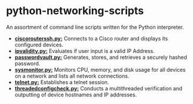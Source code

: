 # python-networking-scripts

An assortment of command line scripts written for the Python interpreter.  
  
+ [**ciscorouterssh.py:**](https://github.com/chaseofthejungle/python-networking-scripts/blob/main/scripts/ciscorouterssh.py) Connects to a Cisco router and displays its configured devices.  
+ [**ipvalidity.py:**](https://github.com/chaseofthejungle/python-networking-scripts/blob/main/scripts/ipvalidity.py) Evaluates if user input is a valid IP Address.  
+ [**passwordvault.py:**](https://github.com/chaseofthejungle/python-networking-scripts/blob/main/scripts/passwordvault.py) Generates, stores, and retrieves a securely hashed password.  
+ [**sysmonitor.py:**](https://github.com/chaseofthejungle/python-networking-scripts/blob/main/scripts/sysmonitor.py) Monitors CPU, memory, and disk usage for all devices on a network and lists all network connections.  
+ [**telnet.py:**](https://github.com/chaseofthejungle/python-networking-scripts/blob/main/scripts/telnet.py) Establishes a telnet session.  
+ [**threadedconfigcheck.py:**](https://github.com/chaseofthejungle/python-networking-scripts/blob/main/scripts/threadedconfigcheck.py) Conducts a multithreaded verification and outputting of device hostnames and IP addresses.
